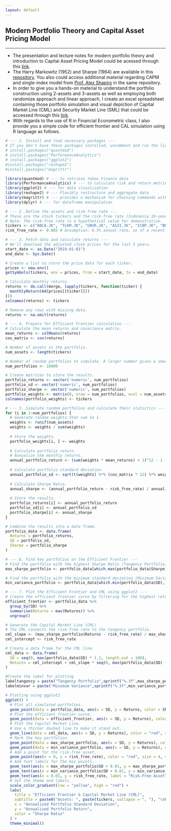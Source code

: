 ```yaml
---
layout: default
---
```


## Modern Portfolio Theory and Capital Asset Pricing Model
------

* The presentation and lecture notes for modern portfolio theory and introduction to Capital Asset Pricing Model could be acessed through this [link](https://iputusukma-book.github.io/fintheory_markowitz_and_sharpeCAPM.pdf).
* The Harry Markowitz (1952) and Sharpe (1964) are available in this [repository](https://s.id/ipsh_fintheory_odd25). You also could access additional material regarding CAPM and single-index model from [Prof. Alex Shapiro](https://pages.stern.nyu.edu/~ashapiro/) in the same repository.
* In order to give you a hands-on material to understand the portfolio construction using 2-assets and 3-assets as well as employing both randomize approach and linear approach, I create an excel spreadsheet containing those portfolio simulation and visual depiction of Capital Market Line (CML) and Security Market Line (SML) that could be accessed through this [link](https://github.com/iputusukma-book/iputusukma-book.github.io/blob/c2ae0a06144b1abb32cdb68323d7a269be0576b9/ipsh_asset_pricing_in_excel.xlsx).
* With regards to the use of R in Financial Econometric class, I also provide you a simple code for efficient frontier and CAL simulation using R language as follows.
  
```R
# --- 1. Install and load necessary packages ---
# If you don't have these packages installed, uncomment and run the lines below.
# install.packages("quantmod")
# install.packages("PerformanceAnalytics")
# install.packages("ggplot2")
#install.packages("reshape2")
#install.packages("magrittr")

library(quantmod) # --- to retrieve Yahoo Finance data
library(PerformanceAnalytics) # --- to calculate risk and return metrics
library(ggplot2) # --- for data visualization
library(reshape2) # --- Flexibly restructure and aggregate data 
library(magrittr) # --- provides a mechanism for chaining commands with a new forward-pipe operator, %>%
library(dplyr) # --- for dataframe manipulation

# --- 2. Define the assets and risk-free rate ---
# These are the stock tickers and the risk-free rate (Indonesia 10-year T-bond rate).
# Note: The risk-free rate is a hypothetical value for demonstration.
tickers <- c("BBCA.JK", "TLKM.JK", "UNVR.JK", "ASII.JK", "ICBP.JK", "BMRI.JK", "BRPT.JK", "PGAS.JK", "INDF.JK", "ADRO.JK")
risk_free_rate <- 0.065 # Assumption: 6.5% annual rate, as of a recent market observation.

# --- 3. Fetch data and calculate returns ---
# We'll download the adjusted close prices for the last 5 years.
start_date <- as.Date("2019-01-01")
end_date <- Sys.Date()

# Create a list to store the price data for each ticker.
prices <- new.env()
getSymbols(tickers, env = prices, from = start_date, to = end_date)

# Calculate monthly returns.
returns <- do.call(merge, lapply(tickers, function(ticker) {
  monthlyReturn(Ad(prices[[ticker]]))
}))
colnames(returns) <- tickers

# Remove any rows with missing data.
returns <- na.omit(returns)

# --- 4. Prepare for Efficient Frontier calculation ---
# Calculate the mean returns and covariance matrix.
mean_returns <- colMeans(returns)
cov_matrix <- cov(returns)

# Number of assets in the portfolio.
num_assets <- length(tickers)

# Number of random portfolios to simulate. A larger number gives a smoother curve.
num_portfolios <- 10000

# Create matrices to store the results.
portfolio_returns <- vector('numeric', num_portfolios)
portfolio_sd <- vector('numeric', num_portfolios)
portfolio_sharpe <- vector('numeric', num_portfolios)
portfolio_weights <- matrix(0, nrow = num_portfolios, ncol = num_assets)
colnames(portfolio_weights) <- tickers

# --- 5. Simulate random portfolios and calculate their statistics ---
for (i in 1:num_portfolios) {
  # Generate random weights that sum to 1.
  weights <- runif(num_assets)
  weights <- weights / sum(weights)
  
  # Store the weights.
  portfolio_weights[i, ] <- weights
  
  # Calculate portfolio return.
  # Annualize the monthly returns.
  annual_portfolio_return <- (sum(weights * mean_returns) + 1)^12 - 1
  
  # Calculate portfolio standard deviation.
  annual_portfolio_sd <- sqrt(t(weights) %*% (cov_matrix * 12) %*% weights)
  
  # Calculate Sharpe Ratio.
  annual_sharpe <- (annual_portfolio_return - risk_free_rate) / annual_portfolio_sd
  
  # Store the results.
  portfolio_returns[i] <- annual_portfolio_return
  portfolio_sd[i] <- annual_portfolio_sd
  portfolio_sharpe[i] <- annual_sharpe
}

# Combine the results into a data frame.
portfolio_data <- data.frame(
  Returns = portfolio_returns,
  SD = portfolio_sd,
  Sharpe = portfolio_sharpe
)

# --- 6. Find key portfolios on the Efficient Frontier ---
# Find the portfolio with the highest Sharpe Ratio (Tangency Portfolio).
max_sharpe_portfolio <- portfolio_data[which.max(portfolio_data$Sharpe), ]

# Find the portfolio with the minimum standard deviation (Minimum Variance Portfolio).
min_variance_portfolio <- portfolio_data[which.min(portfolio_data$SD), ]

# --- 7. Plot the Efficient Frontier and CML using ggplot2 ---
# Create the efficient frontier curve by filtering for the highest return for each level of risk.
efficient_frontier <- portfolio_data %>% 
  group_by(SD) %>% 
  summarise(Returns = max(Returns)) %>%
  ungroup()

# Generate the Capital Market Line (CML)
# The CML connects the risk-free rate to the tangency portfolio.
cml_slope <- (max_sharpe_portfolio$Returns - risk_free_rate) / max_sharpe_portfolio$SD
cml_intercept <- risk_free_rate

# Create a data frame for the CML line.
cml_data <- data.frame(
  SD = seq(0, max(portfolio_data$SD) * 1.1, length.out = 100),
  Returns = cml_intercept + cml_slope * seq(0, max(portfolio_data$SD) * 1.1, length.out = 100)
)

#Create the label for plotting
labeltangency = paste("Tangency Portfolio",sprintf("%.3f",max_sharpe_portfolio$SD),",",sprintf("%.3f",max_sharpe_portfolio$Returns))
labelminvar = paste("Minimum Variance",sprintf("%.3f",min_variance_portfolio$SD),",",sprintf("%.3f",min_variance_portfolio$Returns))

# Plotting using ggplot2
ggplot() +
  # Plot all simulated portfolios.
  geom_point(data = portfolio_data, aes(x = SD, y = Returns, color = Sharpe), alpha = 0.5) +
  # Plot the efficient frontier curve.
  geom_point(data = efficient_frontier, aes(x = SD, y = Returns), color = "black", size = 1.2) +
  # Plot the Capital Market Line.
  # Use a thicker dashed line to make it stand out.
  geom_line(data = cml_data, aes(x = SD, y = Returns), color = "red", size = 1, linetype = "dashed") +
  # Mark the key portfolios.
  geom_point(data = max_sharpe_portfolio, aes(x = SD, y = Returns), color = "red", size = 4, shape = 17, show.legend = FALSE) +
  geom_point(data = min_variance_portfolio, aes(x = SD, y = Returns), color = "blue", size = 4, shape = 18, show.legend = FALSE) +
  # Add a point for the risk-free asset.
  geom_point(aes(x = 0, y = risk_free_rate), color = "red", size = 4, shape = 15, show.legend = FALSE) +
  # Add text labels for the key points.
  geom_text(aes(x = max_sharpe_portfolio$SD + 0.01, y = max_sharpe_portfolio$Returns, label = labeltangency), hjust = 0, vjust = 0, size = 4, color = "red") +
  geom_text(aes(x = min_variance_portfolio$SD + 0.01, y = min_variance_portfolio$Returns, label = labelminvar), hjust = 0, vjust = 0, size = 4, color = "blue") +
  geom_text(aes(x = 0.01, y = risk_free_rate, label = "Risk-Free Asset"), hjust = 0, vjust = 0, size = 4, color = "red") +
  # Set the theme and labels.
  scale_color_gradient(low = "yellow", high = "red") +
  labs(
    title = "Efficient Frontier & Capital Market Line (CML)",
    subtitle = paste0("Assets: ", paste(tickers, collapse = ", "), "\nRisk-Free Rate: ", round(risk_free_rate * 100, 2), "%"),
    x = "Annualized Portfolio Standard Deviation",
    y = "Annualized Portfolio Return",
    color = "Sharpe Ratio"
  ) +
  theme_minimal()



```
